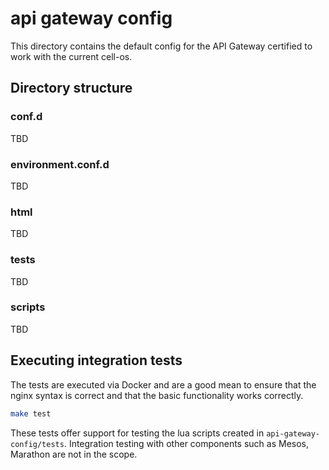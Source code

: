 api gateway config
==================

This directory contains the default config for the API Gateway certified to work with the current cell-os.

## Directory structure

### conf.d
TBD

### environment.conf.d
TBD

### html
TBD

### tests
TBD

### scripts
TBD

## Executing integration tests
The tests are executed via Docker and are a good mean to ensure that the nginx syntax is correct
and that the basic functionality works correctly.

```sh
make test
```

These tests offer support for testing the lua scripts created in `api-gateway-config/tests`.
Integration testing with other components such as Mesos, Marathon are not in the scope.

